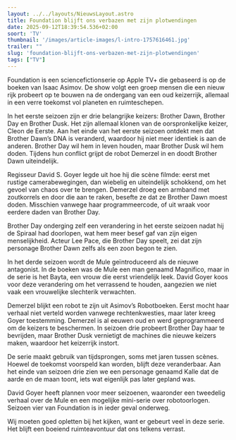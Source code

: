 ```yaml
---
layout: ../../layouts/NieuwsLayout.astro
title: Foundation blijft ons verbazen met zijn plotwendingen
date: 2025-09-12T18:39:54.536+02:00
soort: 'TV'
thumbnail: '/images/article-images/l-intro-1757616461.jpg'
trailer: ""
slug: 'foundation-blijft-ons-verbazen-met-zijn-plotwendingen'
tags: ["TV"]
---
```


Foundation is een sciencefictionserie op Apple TV+ die gebaseerd is op de boeken
van Isaac Asimov. De show volgt een groep mensen die een nieuw rijk probeert op
te bouwen na de ondergang van een oud keizerrijk, allemaal in een verre toekomst
vol planeten en ruimteschepen.

In het eerste seizoen zijn er drie belangrijke keizers: Brother Dawn, Brother
Day en Brother Dusk. Het zijn allemaal klonen van de oorspronkelijke keizer,
Cleon de Eerste. Aan het einde van het eerste seizoen ontdekt men dat Brother
Dawn’s DNA is veranderd, waardoor hij niet meer identiek is aan de anderen.
Brother Day wil hem in leven houden, maar Brother Dusk wil hem doden. Tijdens
hun conflict grijpt de robot Demerzel in en doodt Brother Dawn uiteindelijk.

Regisseur David S. Goyer legde uit hoe hij die scène filmde: eerst met rustige
camerabewegingen, dan wiebelig en uiteindelijk schokkend, om het gevoel van
chaos over te brengen. Demerzel droeg een armband met zoutkorrels en door die
aan te raken, besefte ze dat ze Brother Dawn moest doden. Misschien vanwege haar
programmeercode, of uit wraak voor eerdere daden van Brother Day.

Brother Day onderging zelf een verandering in het eerste seizoen nadat hij de
Spiraal had doorlopen, wat hem meer besef gaf van zijn eigen menselijkheid.
Acteur Lee Pace, die Brother Day speelt, zei dat zijn personage Brother Dawn
zelfs als een zoon begon te zien.

In het derde seizoen wordt de Mule geïntroduceerd als de nieuwe antagonist. In
de boeken was de Mule een man genaamd Magnifico, maar in de serie is het Bayta,
een vrouw die eerst vriendelijk leek. David Goyer koos voor deze verandering om
het verrassend te houden, aangezien we niet vaak een vrouwelijke slechterik
verwachten.

Demerzel blijkt een robot te zijn uit Asimov’s Robotboeken. Eerst mocht haar
verhaal niet verteld worden vanwege rechtenkwesties, maar later kreeg Goyer
toestemming. Demerzel is al eeuwen oud en werd geprogrammeerd om de keizers te
beschermen. In seizoen drie probeert Brother Day haar te bevrijden, maar Brother
Dusk vernietigt de machines die nieuwe keizers maken, waardoor het keizerrijk
instort.

De serie maakt gebruik van tijdsprongen, soms met jaren tussen scènes. Hoewel de
toekomst voorspeld kan worden, blijft deze veranderbaar. Aan het einde van
seizoen drie zien we een personage genaamd Kalle dat de aarde en de maan toont,
iets wat eigenlijk pas later gepland was.

David Goyer heeft plannen voor meer seizoenen, waaronder een tweedelig verhaal
over de Mule en een mogelijke mini-serie over robotoorlogen. Seizoen vier van
Foundation is in ieder geval onderweg.

Wij moeten goed opletten bij het kijken, want er gebeurt veel in deze serie. Het
blijft een boeiend ruimteavontuur dat ons telkens verrast.